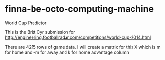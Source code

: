 finna-be-octo-computing-machine
===============================

World Cup Predictor

This is the Britt Cyr submission for http://engineering.footballradar.com/competitions/world-cup-2014.html


There are 4215 rows of game data. I will create a matrix for this X which is m for home and -m for away and k for home advantage column

